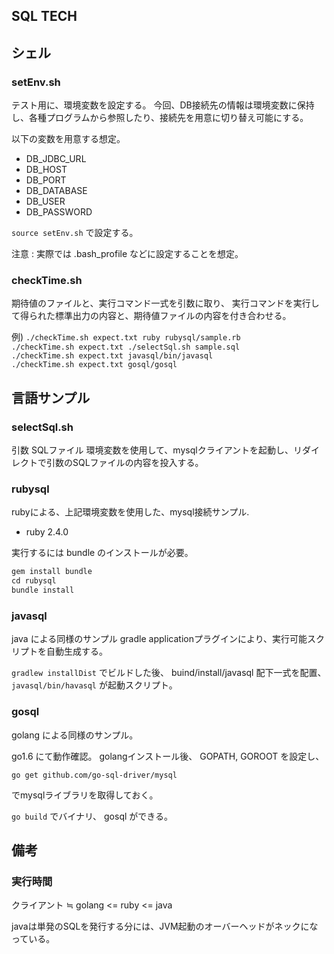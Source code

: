 SQL TECH
----------


## シェル

### setEnv.sh

テスト用に、環境変数を設定する。
今回、DB接続先の情報は環境変数に保持し、各種プログラムから参照したり、接続先を用意に切り替え可能にする。

以下の変数を用意する想定。

+ DB_JDBC_URL
+ DB_HOST
+ DB_PORT
+ DB_DATABASE
+ DB_USER
+ DB_PASSWORD

`source setEnv.sh` で設定する。

注意 : 実際では .bash_profile などに設定することを想定。

### checkTime.sh

期待値のファイルと、実行コマンド一式を引数に取り、
実行コマンドを実行して得られた標準出力の内容と、期待値ファイルの内容を付き合わせる。

例)
 ` ./checkTime.sh expect.txt ruby rubysql/sample.rb `  
 ` ./checkTime.sh expect.txt ./selectSql.sh sample.sql `  
 ` ./checkTime.sh expect.txt javasql/bin/javasql `  
 ` ./checkTime.sh expect.txt gosql/gosql `  

## 言語サンプル

### selectSql.sh
 
 引数 SQLファイル
 環境変数を使用して、mysqlクライアントを起動し、リダイレクトで引数のSQLファイルの内容を投入する。

### rubysql
rubyによる、上記環境変数を使用した、mysql接続サンプル.

+ ruby 2.4.0

実行するには bundle のインストールが必要。

```ruby
gem install bundle
cd rubysql
bundle install
```

### javasql

java による同様のサンプル
gradle applicationプラグインにより、実行可能スクリプトを自動生成する。

`gradlew installDist` 
でビルドした後、 buind/install/javasql 配下一式を配置、
`javasql/bin/havasql` が起動スクリプト。

### gosql

golang による同様のサンプル。

go1.6 にて動作確認。
golangインストール後、 GOPATH, GOROOT を設定し、

`go get github.com/go-sql-driver/mysql` 

でmysqlライブラリを取得しておく。

`go build` でバイナリ、 gosql ができる。

## 備考

### 実行時間

クライアント ≒ golang <= ruby <= java

javaは単発のSQLを発行する分には、JVM起動のオーバーヘッドがネックになっている。

